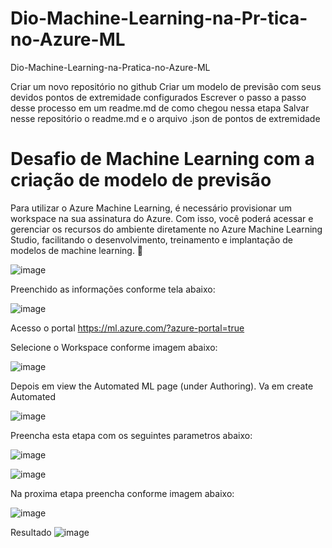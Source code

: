 # Dio-Machine-Learning-na-Pr-tica-no-Azure-ML
Dio-Machine-Learning-na-Pratica-no-Azure-ML

Criar um novo repositório no github
Criar um modelo de previsão com seus devidos pontos de extremidade configurados
Escrever o passo a passo desse processo em um readme.md de como chegou nessa etapa
Salvar nesse repositório o readme.md e o arquivo .json de pontos de extremidade

# Desafio de Machine Learning com a criação de modelo de previsão

Para utilizar o Azure Machine Learning, é necessário provisionar um workspace na sua assinatura do Azure. Com isso, você poderá acessar e gerenciar os recursos do ambiente diretamente no Azure Machine Learning Studio, facilitando o desenvolvimento, treinamento e implantação de modelos de machine learning. 🚀

![image](https://github.com/user-attachments/assets/704001ce-40c1-4cb1-aaf8-ee448f12abbd)


Preenchido as informações conforme tela abaixo:

![image](https://github.com/user-attachments/assets/e23ac570-e4c3-4156-959d-3ac12dd62771)

Acesso o portal  https://ml.azure.com/?azure-portal=true  

Selecione o Workspace conforme imagem abaixo:

![image](https://github.com/user-attachments/assets/baad98ef-a002-4b5e-b5d8-90c3117cca60)


Depois em view the Automated ML page (under Authoring). Va em create Automated 

![image](https://github.com/user-attachments/assets/0699577e-cc0a-4697-a1b7-af99e7b7cd30)

Preencha esta etapa com os seguintes parametros abaixo:

![image](https://github.com/user-attachments/assets/a5ac82d2-1268-4495-a9a5-071c7258ff81)



![image](https://github.com/user-attachments/assets/724c85bc-2327-4516-8cdc-2d8d872250d2)

Na proxima etapa preencha conforme imagem abaixo: 

![image](https://github.com/user-attachments/assets/48a47f54-1301-4fa4-a4a3-4bc52686ada7)

Resultado 
![image](https://github.com/user-attachments/assets/1c3a17de-1a92-4a8a-ae41-0dccb1f75d52)

